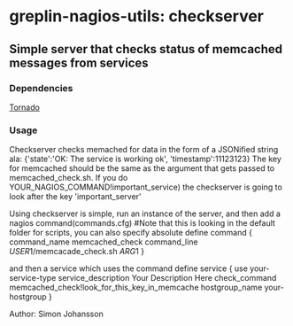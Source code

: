 greplin-nagios-utils: checkserver
=================================

Simple server that checks status of memcached messages from services
--------------------------------------------------------------

### Dependencies

[Tornado](/facebook/tornado)

### Usage

Checkserver checks memached for data in the form of a JSONified string ala:
    {'state':'OK: The service is working ok', 'timestamp':11123123}
The key for memcached should be the same as the argument that gets passed to memcached_check.sh. 
If you do YOUR_NAGIOS_COMMAND!important_service) the checkserver is going to look after the key 'important_server'    


Using checkserver is simple, run an instance of the server, and then add a nagios command(commands.cfg)
    #Note that this is looking in the default folder for scripts, you can also specify absolute
	define command {
	    command_name    memcached_check
	    command_line    $USER1$/memcacade_check.sh $ARG1$
	}

and then a service which uses the command
	define service {
	    use                     your-service-type
	    service_description     Your Description Here
	    check_command           memcached_check!look_for_this_key_in_memcache
	    hostgroup_name          your-hostgroup
	}

Author: Simon Johansson
